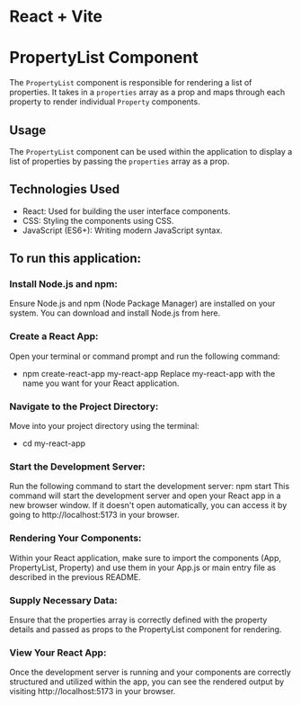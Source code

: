 # React + Vite

# PropertyList Component

The `PropertyList` component is responsible for rendering a list of properties. It takes in a `properties` array as a prop and maps through each property to render individual `Property` components.

## Usage

The `PropertyList` component can be used within the application to display a list of properties by passing the `properties` array as a prop.

## Technologies Used
* React: Used for building the user interface components.
* CSS: Styling the components using CSS.
* JavaScript (ES6+): Writing modern JavaScript syntax.

## To run this application:

### Install Node.js and npm:
 Ensure Node.js and npm (Node Package Manager) are installed on your system. You can download and install Node.js from here.

### Create a React App:
 Open your terminal or command prompt and run the following command:
* npm create-react-app my-react-app
  Replace my-react-app with the name you want for your React application.

### Navigate to the Project Directory:
   Move into your project directory using the terminal:
 * cd my-react-app

 ### Start the Development Server:
  Run the following command to start the development server:
  npm start
  This command will start the development server and open your React app in a new browser window. If it doesn't open automatically, you can access it by going to http://localhost:5173 in your browser.

### Rendering Your Components:
 Within your React application, make sure to import the components (App, PropertyList, Property) and use them in your App.js or main entry file as described in the previous README.

### Supply Necessary Data: 
 Ensure that the properties array is correctly defined with the property details and passed as props to the PropertyList component for rendering.

### View Your React App:
 Once the development server is running and your components are correctly structured and utilized within the app, you can see the rendered output by visiting http://localhost:5173 in your browser.
